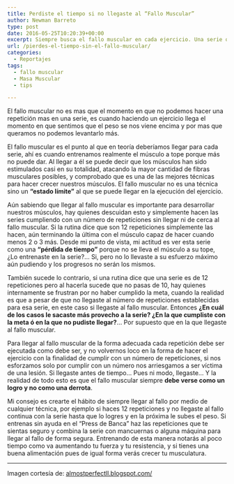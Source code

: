 ```yaml
---
title: Perdiste el tiempo si no llegaste al “Fallo Muscular”
author: Newman Barreto
type: post
date: 2016-05-25T10:20:39+00:00
excerpt: Siempre busca el fallo muscular en cada ejercicio. Una serie que no se llega al fallo o se completa fácilmente, puede considerarse como una serie perdida
url: /pierdes-el-tiempo-sin-el-fallo-muscular/
categories:
  - Reportajes
tags:
  - fallo muscular
  - Masa Muscular
  - tips

---
```

<span class="main-paragraph">El fallo muscular no es mas que el momento en que no podemos hacer una repetición mas en una serie, es cuando haciendo un ejercicio llega el momento en que sentimos que el peso se nos viene encima y por mas que queramos no podemos levantarlo más.</span>

El fallo muscular es el punto al que en teoría deberíamos llegar para cada serie, ahí es cuando entrenamos realmente el músculo a tope porque más no puede dar. Al llegar a él se puede decir que los músculos han sido estimulados casi en su totalidad, atacando la mayor cantidad de fibras musculares posibles, y comprobado que es una de las mejores técnicas para hacer crecer nuestros músculos. El fallo muscular no es una técnica sino un **“estado límite”** al que se puede llegar en la ejecución del ejercicio.

Aún sabiendo que llegar al fallo muscular es importante para desarrollar nuestros músculos, hay quienes descuidan esto y simplemente hacen las series cumpliendo con un número de repeticiones sin llegar ni de cerca al fallo muscular. Si la rutina dice que son 12 repeticiones simplemente las hacen, aún terminando la última con el músculo capaz de hacer cuando menos 2 o 3 más. Desde mi punto de vista, mi actitud es ver esta serie como una **&#8220;pérdida de tiempo&#8221;** porque no se lleva el músculo a su tope, ¿Lo entrenaste en la serie?… Si, pero no lo llevaste a su esfuerzo máximo aún pudiendo y los progresos no serán los mismos.

También sucede lo contrario, si una rutina dice que una serie es de 12 repeticiones pero al hacerla sucede que no pasas de 10, hay quienes internamente se frustran por no haber cumplido la meta, cuando la realidad es que a pesar de que no llegaste al número de repeticiones establecidas para esa serie, en este caso si llegaste al fallo muscular. Entonces **¿En cuál de los casos le sacaste más provecho a la serie? ¿En la que cumpliste con la meta ó en la que no pudiste llegar?**… Por supuesto que en la que llegaste al fallo muscular.

Para llegar al fallo muscular de la forma adecuada cada repetición debe ser ejecutada como debe ser, y no volvernos loco en la forma de hacer el ejercicio con la finalidad de cumplir con un número de repeticiones, si nos esforzamos solo por cumplir con un número nos arriesgamos a ser víctima de una lesión. Si llegaste antes de tiempo… Pues ni modo, llegaste… Y la realidad de todo esto es que el fallo muscular siempre **debe verse como un logro y no como una derrota**.

Mi consejo es crearte el hábito de siempre llegar al fallo por medio de cualquier técnica, por ejemplo si haces 12 repeticiones y no llegaste al fallo continua con la serie hasta que lo logres y en la próxima le subes el peso. Si entrenas sin ayuda en el “Press de Banca” haz las repeticiones que te sientas seguro y combina la serie con mancuernas o alguna máquina para llegar al fallo de forma segura. Entrenando de esta manera notarás al poco tiempo como va aumentando tu fuerza y tu resistencia, y si tienes una buena alimentación pues de igual forma verás crecer tu musculatura.

* * *

Imagen cortesía de: <a href="http://almostperfectll.blogspot.com/search?updated-max=2014-05-06T09:00:00-07:00&max-results=7&start=21&by-date=false" target="_blank">almostperfectll.blogspot.com/</a>